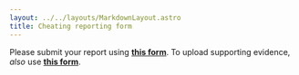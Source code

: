 ```yaml
---
layout: ../../layouts/MarkdownLayout.astro
title: Cheating reporting form
---
```


Please submit your report using [**this form**](https://docs.google.com/forms/d/e/1FAIpQLSdRdwVgJZ8P7C8Psnmfdgizc0DGr8l7OCm9x8wEjdn4lJspCA/viewform). To upload supporting evidence, _also_ use [**this form**](https://forms.gle/nvKjANXmYrKTiNZN8).
